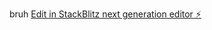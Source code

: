 bruh
[Edit in StackBlitz next generation editor ⚡️](https://stackblitz.com/~/github.com/NoHaxUrJustTrash/sb1-uwkseukb)
